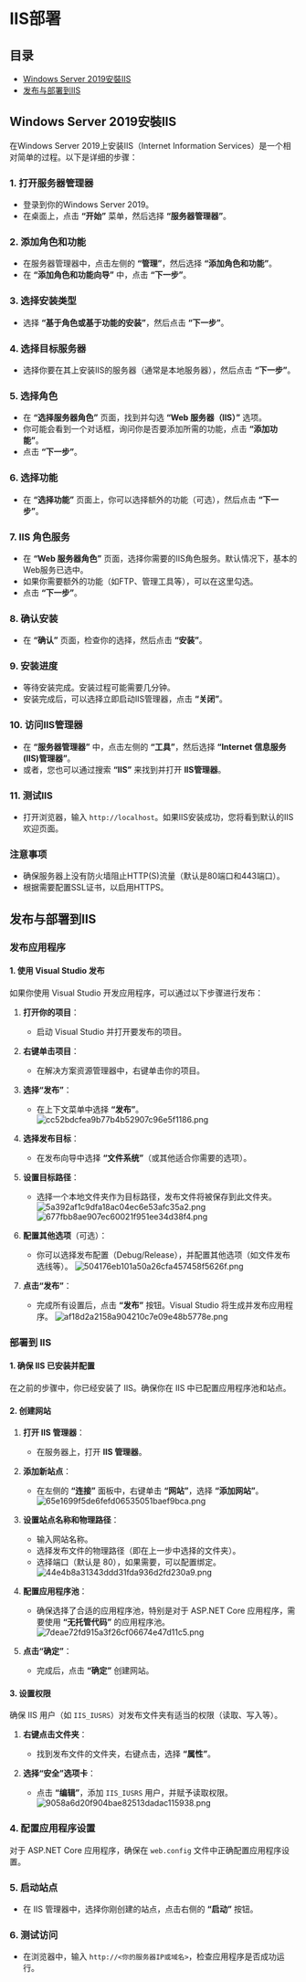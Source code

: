 # IIS部署

## 目录
- [Windows Server 2019安裝IIS](#windows-server-2019安裝IIS)
- [发布与部署到IIS](#发布与部署到IIS)


## Windows Server 2019安裝IIS
在Windows Server 2019上安装IIS（Internet Information Services）是一个相对简单的过程。以下是详细的步骤：

### 1. 打开服务器管理器
- 登录到你的Windows Server 2019。
- 在桌面上，点击 **“开始”** 菜单，然后选择 **“服务器管理器”**。

### 2. 添加角色和功能
- 在服务器管理器中，点击左侧的 **“管理”**，然后选择 **“添加角色和功能”**。
- 在 **“添加角色和功能向导”** 中，点击 **“下一步”**。

### 3. 选择安装类型
- 选择 **“基于角色或基于功能的安装”**，然后点击 **“下一步”**。

### 4. 选择目标服务器
- 选择你要在其上安装IIS的服务器（通常是本地服务器），然后点击 **“下一步”**。

### 5. 选择角色
- 在 **“选择服务器角色”** 页面，找到并勾选 **“Web 服务器（IIS）”** 选项。
- 你可能会看到一个对话框，询问你是否要添加所需的功能，点击 **“添加功能”**。
- 点击 **“下一步”**。

### 6. 选择功能
- 在 **“选择功能”** 页面上，你可以选择额外的功能（可选），然后点击 **“下一步”**。

### 7. IIS 角色服务
- 在 **“Web 服务器角色”** 页面，选择你需要的IIS角色服务。默认情况下，基本的Web服务已选中。
- 如果你需要额外的功能（如FTP、管理工具等），可以在这里勾选。
- 点击 **“下一步”**。

### 8. 确认安装
- 在 **“确认”** 页面，检查你的选择，然后点击 **“安装”**。

### 9. 安装进度
- 等待安装完成。安装过程可能需要几分钟。
- 安装完成后，可以选择立即启动IIS管理器，点击 **“关闭”**。

### 10. 访问IIS管理器
- 在 **“服务器管理器”** 中，点击左侧的 **“工具”**，然后选择 **“Internet 信息服务(IIS)管理器”**。
- 或者，您也可以通过搜索 **“IIS”** 来找到并打开 **IIS管理器**。

### 11. 测试IIS
- 打开浏览器，输入 `http://localhost`。如果IIS安装成功，您将看到默认的IIS欢迎页面。

### 注意事项
- 确保服务器上没有防火墙阻止HTTP(S)流量（默认是80端口和443端口）。
- 根据需要配置SSL证书，以启用HTTPS。

## 发布与部署到IIS

### 发布应用程序

#### 1. 使用 Visual Studio 发布
如果你使用 Visual Studio 开发应用程序，可以通过以下步骤进行发布：

1. **打开你的项目**：
   - 启动 Visual Studio 并打开要发布的项目。

2. **右键单击项目**：
   - 在解决方案资源管理器中，右键单击你的项目。

3. **选择“发布”**：
   - 在上下文菜单中选择 **“发布”**。
![cc52bdcfea9b77b4b52907c96e5f1186.png](en-resource://database/846:1)

4. **选择发布目标**：
   - 在发布向导中选择 **“文件系统”**（或其他适合你需要的选项）。

5. **设置目标路径**：
   - 选择一个本地文件夹作为目标路径，发布文件将被保存到此文件夹。
   ![5a392af1c9dfa18ac04ec6e53afc35a2.png](en-resource://database/848:1)
   ![677fbb8ae907ec60021f951ee34d38f4.png](en-resource://database/850:1)
   
   
6. **配置其他选项**（可选）：
   - 你可以选择发布配置（Debug/Release），并配置其他选项（如文件发布选线等）。
   ![504176eb101a50a26cfa457458f5626f.png](en-resource://database/852:1)
   

7. **点击“发布”**：
   - 完成所有设置后，点击 **“发布”** 按钮。Visual Studio 将生成并发布应用程序。
   ![af18d2a2158a904210c7e09e48b5778e.png](en-resource://database/856:1)
   

### 部署到 IIS

#### 1. 确保 IIS 已安装并配置
在之前的步骤中，你已经安装了 IIS。确保你在 IIS 中已配置应用程序池和站点。

#### 2. 创建网站
1. **打开 IIS 管理器**：
   - 在服务器上，打开 **IIS 管理器**。

2. **添加新站点**：
   - 在左侧的 **“连接”** 面板中，右键单击 **“网站”**，选择 **“添加网站”**。
   ![65e1699f5de6fefd06535051baef9bca.png](en-resource://database/858:1)
   
3. **设置站点名称和物理路径**：
   - 输入网站名称。
   - 选择发布文件的物理路径（即在上一步中选择的文件夹）。
   - 选择端口（默认是 80），如果需要，可以配置绑定。
   ![44e4b8a31343ddd31fda936d2fd230a9.png](en-resource://database/870:1)
  
4. **配置应用程序池**：
   - 确保选择了合适的应用程序池，特别是对于 ASP.NET Core 应用程序，需要使用 **“无托管代码”** 的应用程序池。
   ![7deae72fd915a3f26cf06674e47d11c5.png](en-resource://database/864:1)
   
5. **点击“确定”**：
   - 完成后，点击 **“确定”** 创建网站。

#### 3. 设置权限
确保 IIS 用户（如 `IIS_IUSRS`）对发布文件夹有适当的权限（读取、写入等）。

1. **右键点击文件夹**：
   - 找到发布文件的文件夹，右键点击，选择 **“属性”**。

2. **选择“安全”选项卡**：
   - 点击 **“编辑”**，添加 `IIS_IUSRS` 用户，并赋予读取权限。
  ![9058a6d20f904bae82513dadac115938.png](en-resource://database/868:1)

### 4. 配置应用程序设置
对于 ASP.NET Core 应用程序，确保在 `web.config` 文件中正确配置应用程序设置。

### 5. 启动站点
- 在 IIS 管理器中，选择你刚创建的站点，点击右侧的 **“启动”** 按钮。

### 6. 测试访问
- 在浏览器中，输入 `http://<你的服务器IP或域名>`，检查应用程序是否成功运行。

